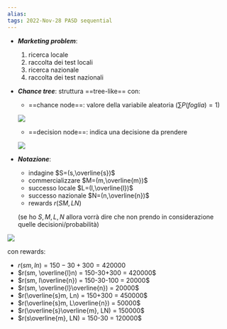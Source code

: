 ```yaml
---
alias: 
tags: 2022-Nov-28 PASD sequential
---
```


- ***Marketing problem***:
	1. ricerca locale
	2. raccolta dei test locali
	3. ricerca nazionale
	4. raccolta dei test nazionali

- ***Chance tree***: struttura ==tree-like== con:
	- ==chance node==: valore della variabile aleatoria ($\sum{P(foglia)}=1$)

	![](Uni/PASD/img/chancenode.jpeg)

	- ==decision node==: indica una decisione da prendere

	![](Uni/PASD/img/decnode.jpeg)

- ***Notazione***:
	- indagine $S=(s,\overline{s})$
	- commercializzare $M=(m,\overline{m})$
	- successo locale $L=(l,\overline{l})$
	- successo nazionale $N=(n,\overline{n})$
	- rewards $r(SM,LN)$

	(se ho $S,M,L,N$ allora vorrà dire che non prendo in considerazione quelle decisioni/probabilità)

![](Uni/PASD/img/mark.jpeg)

con rewards:
- $r(sm, ln) = 150-30+300 = 420000$
- $r(sm, \overline{l}n) = 150-30+300 = 420000$
- $r(sm, l\overline{n}) = 150-30-100 = 20000$
- $r(sm, \overline{l}\overline{n}) = 20000$
- $r(\overline{s}m, Ln) = 150+300 = 450000$
- $r(\overline{s}m, L\overline{n}) = 50000$
- $r(\overline{s}\overline{m}, LN) = 150000$
- $r(s\overline{m}, LN) = 150-30 = 120000$
